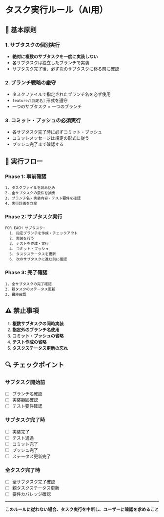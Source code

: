 # タスク実行ルール（AI用）

## 🎯 基本原則

### 1. サブタスクの個別実行
- **絶対に複数のサブタスクを一度に実装しない**
- 各サブタスクは独立したブランチで実装
- サブタスク完了後、必ず次のサブタスクに移る前に確認

### 2. ブランチ戦略の厳守
- タスクファイルで指定されたブランチ名を必ず使用
- `feature/[指定名]` 形式を遵守
- 一つのサブタスク = 一つのブランチ

### 3. コミット・プッシュの必須実行
- 各サブタスク完了時に必ずコミット・プッシュ
- コミットメッセージは規定の形式に従う
- プッシュ完了まで確認する

## 📝 実行フロー

### Phase 1: 事前確認
```
1. タスクファイルを読み込み
2. 全サブタスクの要件を抽出
3. ブランチ名・実装内容・テスト要件を確認
4. 実行計画を立案
```

### Phase 2: サブタスク実行
```
FOR EACH サブタスク:
  1. 指定ブランチを作成・チェックアウト
  2. 実装を行う
  3. テストを作成・実行
  4. コミット・プッシュ
  5. タスクステータスを更新
  6. 次のサブタスクに進む前に確認
```

### Phase 3: 完了確認
```
1. 全サブタスクの完了確認
2. 親タスクのステータス更新
3. 最終確認
```

## ⚠️ 禁止事項

1. **複数サブタスクの同時実装**
2. **指定外のブランチ名使用**
3. **コミット・プッシュの省略**
4. **テスト作成の省略**
5. **タスクステータス更新の忘れ**

## 🔍 チェックポイント

### サブタスク開始前
- [ ] ブランチ名確認
- [ ] 実装範囲確認
- [ ] テスト要件確認

### サブタスク完了時
- [ ] 実装完了
- [ ] テスト通過
- [ ] コミット完了
- [ ] プッシュ完了
- [ ] ステータス更新完了

### 全タスク完了時
- [ ] 全サブタスク完了確認
- [ ] 親タスクステータス更新
- [ ] 要件カバレッジ確認

---
**このルールに従わない場合、タスク実行を中断し、ユーザーに確認を求めること**